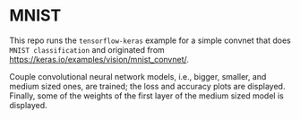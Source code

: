 # MNIST
This repo runs the `tensorflow-keras` example for a simple convnet that does `MNIST classification` and originated from https://keras.io/examples/vision/mnist_convnet/.

Couple convolutional neural network models, i.e., bigger, smaller, and medium sized ones, are trained; the loss and accuracy plots are displayed.
Finally, some of the weights of the first layer of the medium sized model is displayed.
